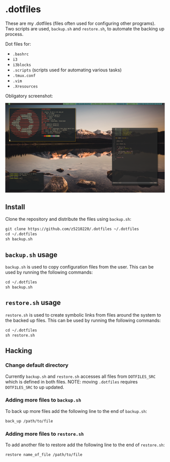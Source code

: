# .dotfiles

These are my .dotfiles (files often used for configuring other programs).
Two scripts are used, `backup.sh` and `restore.sh`, to automate the
backing up process.

Dot files for:
- `.bashrc`
- `i3`
- `i3blocks`
- `.scripts` (scripts used for automating various tasks)
- `.tmux.conf`
- `.vim`
- `.Xresources`

Obligatory screenshot:

![screenshot](screenshots/screenshot.png)

## Install

Clone the repository and distribute the files using `backup.sh`:
```{sh}
git clone https://github.com/z5210220/.dotfiles ~/.dotfiles
cd ~/.dotfiles
sh backup.sh
```

## `backup.sh` usage

`backup.sh` is used to copy configuration files from the user.
This can be used by running the following commands:
```{sh}
cd ~/.dotfiles
sh backup.sh
```

## `restore.sh` usage

`restore.sh` is used to create symbolic links
from files around the system to the backed up files.
This can be used by running the following commands:
```{sh}
cd ~/.dotfiles
sh restore.sh
```

## Hacking

### Change default directory

Currently `backup.sh` and `restore.sh` accesses all files from
`DOTFILES_SRC` which is defined in both files.
NOTE: moving `.dotfiles` requires `DOTFILES_SRC` to up updated.

### Adding more files to `backup.sh`

To back up more files add the following line to the end of `backup.sh`:
```{sh}
back_up /path/to/file
```

### Adding more files to `restore.sh`

To add another file to restore add the following line to the end of `restore.sh`:
```{sh}
restore name_of_file /path/to/file
```

